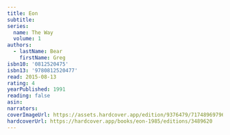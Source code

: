 ```yaml
---
title: Eon
subtitle:
series:
  name: The Way
  volume: 1
authors:
  - lastName: Bear
    firstName: Greg
isbn10: '0812520475'
isbn13: '9780812520477'
read: 2015-08-13
rating: 4
yearPublished: 1991
reading: false
asin:
narrators:
coverImageUrl: https://assets.hardcover.app/edition/9376479/717489697963a8392ce8ec255e35b198599b46e4.jpeg
hardcoverUrl: https://hardcover.app/books/eon-1985/editions/3489620
---
```

